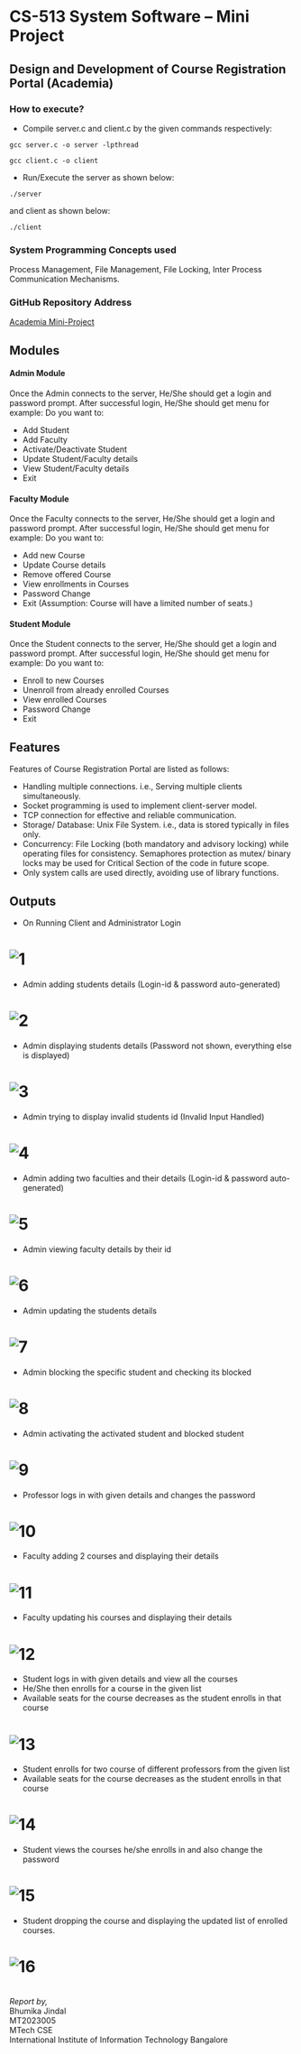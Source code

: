 # CS-513 System Software – Mini Project

## Design and Development of Course Registration Portal (Academia)

### How to execute?

- Compile server.c and client.c by the given commands respectively:

```
gcc server.c -o server -lpthread
```

```
gcc client.c -o client
```

- Run/Execute the server as shown below:

```
./server 
```

and client as shown below:

```
./client
```

### System Programming Concepts used
Process Management, File Management, File Locking, Inter Process Communication Mechanisms. 

### GitHub Repository Address 
[Academia Mini-Project](https://github.com/bhumika-16/Software_Systems/tree/main/Academia)

## Modules

#### Admin Module
Once the Admin connects to the server, He/She should get a login and password prompt. 
After successful login, He/She should get menu for example:
Do you want to:
- Add Student
- Add Faculty
- Activate/Deactivate Student
- Update Student/Faculty details
- View Student/Faculty details
- Exit

#### Faculty Module
Once the Faculty connects to the server, He/She should get a login and password prompt.
After successful login, He/She should get menu for example:
Do you want to:
- Add new Course
- Update Course details
- Remove offered Course
- View enrollments in Courses
- Password Change
- Exit
(Assumption: Course will have a limited number of seats.)

#### Student Module
Once the Student connects to the server, He/She should get a login and password prompt.
After successful login, He/She should get menu for example:
Do you want to:
- Enroll to new Courses
- Unenroll from already enrolled Courses
- View enrolled Courses
- Password Change
- Exit


## Features
Features of Course Registration Portal are listed as follows:
- Handling multiple connections. i.e., Serving multiple clients simultaneously.
- Socket programming is used to implement client-server model.
- TCP connection for effective and reliable communication.
- Storage/ Database: Unix File System. i.e., data is stored typically in files only.
- Concurrency: File Locking (both mandatory and advisory locking) while operating files for consistency.
Semaphores protection as mutex/ binary locks may be used for Critical Section of the code in future scope.
- Only system calls are used directly, avoiding use of library functions.

## Outputs

- On Running Client and Administrator Login
# ![1](https://raw.githubusercontent.com/bhumika-16/Software_Systems/main/Academia/Output/Screenshot1.png)

- Admin adding students details (Login-id & password auto-generated)
# ![2](https://raw.githubusercontent.com/bhumika-16/Software_Systems/main/Academia/Output/Screenshot2.png)

- Admin displaying students details (Password not shown, everything else is displayed)
# ![3](https://raw.githubusercontent.com/bhumika-16/Software_Systems/main/Academia/Output/Screenshot3.png)

- Admin trying to display invalid students id (Invalid Input Handled)
# ![4](https://raw.githubusercontent.com/bhumika-16/Software_Systems/main/Academia/Output/Screenshot4.png)

- Admin adding two faculties and their details (Login-id & password auto-generated)
# ![5](https://raw.githubusercontent.com/bhumika-16/Software_Systems/main/Academia/Output/Screenshot5.png)

- Admin viewing faculty details by their id 
# ![6](https://raw.githubusercontent.com/bhumika-16/Software_Systems/main/Academia/Output/Screenshot6.png)

- Admin updating the students details
# ![7](https://raw.githubusercontent.com/bhumika-16/Software_Systems/main/Academia/Output/Screenshot7.png)

- Admin blocking the specific student and checking its blocked
# ![8](https://raw.githubusercontent.com/bhumika-16/Software_Systems/main/Academia/Output/Screenshot8.png)

- Admin activating the activated student and blocked student
# ![9](https://raw.githubusercontent.com/bhumika-16/Software_Systems/main/Academia/Output/Screenshot9.png)

- Professor logs in with given details and changes the password
# ![10](https://raw.githubusercontent.com/bhumika-16/Software_Systems/main/Academia/Output/Screenshot10.png)

- Faculty adding 2 courses and displaying their details
# ![11](https://raw.githubusercontent.com/bhumika-16/Software_Systems/main/Academia/Output/Screenshot11.png)

- Faculty updating his courses and displaying their details
# ![12](https://raw.githubusercontent.com/bhumika-16/Software_Systems/main/Academia/Output/Screenshot12.png)

- Student logs in with given details and view all the courses
- He/She then enrolls for a course in the given list
- Available seats for the course decreases as the student enrolls in that course
# ![13](https://raw.githubusercontent.com/bhumika-16/Software_Systems/main/Academia/Output/Screenshot13.png)

- Student enrolls for two course of different professors from the given list
- Available seats for the course decreases as the student enrolls in that course
# ![14](https://raw.githubusercontent.com/bhumika-16/Software_Systems/main/Academia/Output/Screenshot14.png)

- Student views the courses he/she enrolls in and also change the password
# ![15](https://raw.githubusercontent.com/bhumika-16/Software_Systems/main/Academia/Output/Screenshot15.png)

- Student dropping the course and displaying the updated list of enrolled courses.
# ![16](https://raw.githubusercontent.com/bhumika-16/Software_Systems/main/Academia/Output/Screenshot16.png)


<br> 
<i>Report by, </i> <br/>
Bhumika Jindal <br/>
MT2023005 <br/>
MTech CSE <br/>
International Institute of Information Technology Bangalore <br/>
